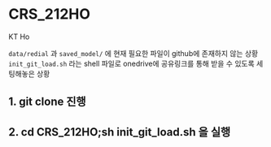 # CRS_212HO
KT Ho 

`data/redial` 과 `saved_model/` 에 현재 필요한 파일이 github에 존재하지 않는 상황
`init_git_load.sh` 라는 shell 파일로 onedrive에 공유링크를 통해 받을 수 있도록 세팅해놓은 상황

## 1. git clone 진행
## 2. cd CRS_212HO;sh init_git_load.sh 을 실행


